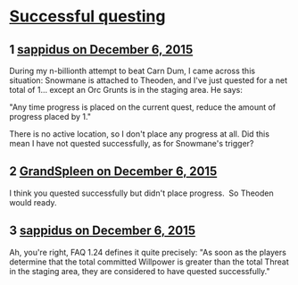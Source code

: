 # [Successful questing](https://community.fantasyflightgames.com/topic/195101-successful-questing/)

## 1 [sappidus on December 6, 2015](https://community.fantasyflightgames.com/topic/195101-successful-questing/?do=findComment&comment=1920984)

During my n-billionth attempt to beat Carn Dum, I came across this situation: Snowmane is attached to Theoden, and I've just quested for a net total of 1... except an Orc Grunts is in the staging area. He says:

"Any time progress is placed on the current quest, reduce the amount of progress placed by 1."

There is no active location, so I don't place any progress at all. Did this mean I have not quested successfully, as for Snowmane's trigger?

## 2 [GrandSpleen on December 6, 2015](https://community.fantasyflightgames.com/topic/195101-successful-questing/?do=findComment&comment=1920985)

I think you quested successfully but didn't place progress.  So Theoden would ready.

## 3 [sappidus on December 6, 2015](https://community.fantasyflightgames.com/topic/195101-successful-questing/?do=findComment&comment=1920995)

Ah, you're right, FAQ 1.24 defines it quite precisely: "As soon as the players determine that the total committed Willpower is greater than the total Threat in the staging area, they are considered to have quested successfully."

